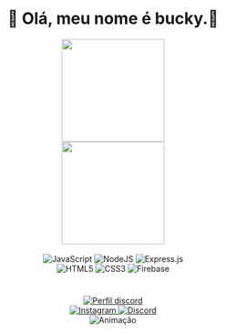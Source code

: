 <div align="center">
  <h1>👋 Olá, meu nome é bucky.🥤</h1>
  <div>
    <img height="180em" src="https://github-readme-stats.vercel.app/api?username=B4CKY0FC&show_icons=true&theme=github_dark&include_all_commits=true&count_private=true"/>
  </div>
  <div>
    <img height="180em" src="https://github-readme-stats.vercel.app/api/top-langs/?username=B4CKY0FC&layout=compact&langs_count=7&theme=github_dark"/>
  </div>
</div>
<div style="display: inline_block" align="center"><br>
  <div>
    <img alt="JavaScript" src="https://img.shields.io/badge/JavaScript-F7DF1E?style=for-the-badge&logo=javascript&logoColor=black" />
    <img alt="NodeJS" src="https://img.shields.io/badge/Node.js-43853D?style=for-the-badge&logo=node.js&logoColor=white" />
    <img alt="Express.js" src="https://img.shields.io/badge/Express.js-404D59?style=for-the-badge&logo=express&logoColor=white" />
  </div>
  <div>
    <img alt="HTML5" src="https://img.shields.io/badge/HTML5-E34F26?style=for-the-badge&logo=html5&logoColor=white" />
    <img alt="CSS3" src="https://img.shields.io/badge/CSS3-1572B6?style=for-the-badge&logo=css3&logoColor=white" />
    <img alt="Firebase" src="https://img.shields.io/badge/firebase-ffca28?style=for-the-badge&logo=firebase&logoColor=white" />
  </div>
</div>
<h1></h1>
<div align="center"> 
  <a href="https://discord.com/users/736686768916660315">
    <img alt="Perfil discord" src="https://discord.c99.nl/widget/theme-2/736686768916660315.png" />
  <a>
  <div>
    <a href="https://www.instagram.com/bucky_ofc/">
      <img alt="Instagram" src="https://img.shields.io/badge/-Instagram-%23E4405F?style=for-the-badge&logo=instagram&logoColor=white" />
    </a>
    <a href="https://discord.com/users/736686768916660315">
      <img alt="Discord" src="https://img.shields.io/badge/Discord-7289DA?style=for-the-badge&logo=discord&logoColor=white" />
    </a>
  </div>
  <img alt="Animação" src="https://github.com/B4CKY0FC/snk/raw/output/github-contribution-grid-snake.svg">
</div>